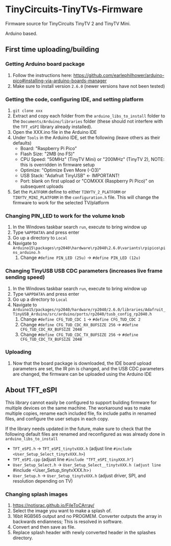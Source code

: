 # TinyCircuits-TinyTVs-Firmware
Firmware source for TinyCircuits TinyTV 2 and TinyTV Mini.

Arduino based.

## First time uploading/building
### Getting Arduino board package
1. Follow the instructions here: https://github.com/earlephilhower/arduino-pico#installing-via-arduino-boards-manager
2. Make sure to install version `2.6.0` (newer versions have not been tested)

### Getting the code, configuring IDE, and setting platform
1. `git clone xxx`
2. Extract and copy each folder from the `arduino_libs_to_install` folder to the `Documents/Arduino/libraries` folder (these should not interfere with the `TFT_eSPI` library already installed).
3. Open the XXX.ino file in the Arduino IDE
4. Under `Tools` in the Arduino IDE, set the following (leave others as their defaults)
    * Board: "Raspberry Pi Pico"
    * Flash Size: "2MB (no FS)"
    * CPU Speed: "50MHz" (TinyTV Mini) or "200MHz" (TinyTV 2), NOTE: this is overridden in firmware setup
    * Optimize: "Optimize Even More (-O3)"
    * USB Stack: "Adafruit TinyUSB" <- IMPORTANT!
    * Port: blank on first upload or "COMXXX (Raspberry Pi Pico)" on subsequent uploads
5. Set the `PLATFORM` define to either `TINYTV_2_PLATFORM` or `TINYTV_MINI_PLATFORM` in the `configuration.h` file. This will change the firmware to work for the selected TV/platform

### Changing PIN_LED to work for the volume knob
1. In the Windows taskbar search `run`, execute to bring window up
2. Type `%APPDATA%` and press enter
3. Go up a directory to `Local`
4. Navigate to `Arduino15\packages\rp2040\hardware\rp2040\2.6.0\variants\rpipico\pins_arduino.h`
    1. Change `#define PIN_LED (25u)` -> `#define PIN_LED (12u)`

### Changing TinyUSB USB CDC parameters (increases live frame sending speed)
1. In the Windows taskbar search `run`, execute to bring window up
2. Type `%APPDATA%` and press enter
3. Go up a directory to `Local`
4. Navigate to `Arduino15/packages/rp2040/hardware/rp2040/2.6.0/libraries/Adafruit_TinyUSB_Arduino/src/arduino/ports/rp2040/tusb_config_rp2040.h`
    1. Change `#define CFG_TUD_CDC 1` -> `#define CFG_TUD_CDC 2`
    2. Change `#define CFG_TUD_CDC_RX_BUFSIZE 256` -> `#define CFG_TUD_CDC_RX_BUFSIZE 2048`
    3. Change `#define CFG_TUD_CDC_TX_BUFSIZE 256` -> `#define CFG_TUD_CDC_TX_BUFSIZE 2048`

### Uploading
1. Now that the board package is downloaded, the IDE board upload parameters are set, the IR pin is changed, and the USB CDC parameters are changed, the firmware can be uploaded using the Arduino IDE

## About TFT_eSPI
This library cannot easily be configured to support building firmware for multiple devices on the same machine. The workaround was to make multiple copies, rename each included file, fix include paths in renamed files, and configure the user setups in each copy.

If the library needs updated in the future, make sure to check that the following default files are renamed and reconfigured as was already done in `arduino_libs_to_install`
* `TFT_eSPI.h` -> `TFT_eSPI_tinytvXXX.h` (adjust line `#include <User_Setup_Select_tinytvXXX.h>`)
* `TFT_eSPI.cpp` (adjust line `#include "TFT_eSPI_tinyXXX.h"`)
* `User_Setup_Select.h` -> `User_Setup_Select__tinytvXXX.h (adjust line `#include <User_Setup_tinytvXXX.h>`)`
* `User_Setup.h` -> `User_Setup_tinytvXXX.h` (adjust driver, SPI, and resolution depending on TV)

### Changing splash images
1. https://notisrac.github.io/FileToCArray/
2. Select the image you want to make a splash of.
3. 16bit RGB565 output and no PROGMEM. Converter outputs the array in backwards endianness; This is resolved in software.
4. Convert and then save as file.
4. Replace splash header with newly converted header in the splashes directory.

